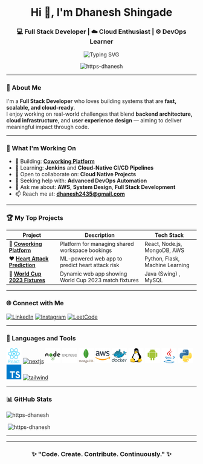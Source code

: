 <h1 align="center">Hi 👋, I'm Dhanesh Shingade</h1>
<h3 align="center">💻 Full Stack Developer | ☁️ Cloud Enthusiast | ⚙️ DevOps Learner</h3>

<p align="center">
  <img src="https://readme-typing-svg.herokuapp.com?font=Fira+Code&pause=1000&center=true&vCenter=true&width=435&lines=Passionate+to+build+scalable+systems;Lifelong+learner+of+Cloud+and+DevOps;Turning+ideas+into+reality+with+code" alt="Typing SVG" />
</p>

<p align="center"> 
  <img src="https://komarev.com/ghpvc/?username=https-dhanesh&label=Profile%20views&color=0e75b6&style=flat" alt="https-dhanesh" /> 
</p>

---

### 🧠 About Me
I'm a **Full Stack Developer** who loves building systems that are **fast, scalable, and cloud-ready**.  
I enjoy working on real-world challenges that blend **backend architecture, cloud infrastructure**, and **user experience design** — aiming to deliver meaningful impact through code.

---

### 🚀 What I'm Working On
- 🔭 Building: [**Coworking Platform**](https://coworkingplatform.vercel.app/)  
- 🌱 Learning: **Jenkins** and **Cloud-Native CI/CD Pipelines**  
- 👯 Open to collaborate on: **Cloud Native Projects**  
- 🤝 Seeking help with: **Advanced DevOps Automation**  
- 💬 Ask me about: **AWS**, **System Design**, **Full Stack Development**  
- 📫 Reach me at: **dhanesh2435@gmail.com**

---

### 🏆 My Top Projects

| Project | Description | Tech Stack |
|----------|--------------|-------------|
| 🏢 [**Coworking Platform**](https://coworkingplatform.vercel.app/) | Platform for managing shared workspace bookings | React, Node.js, MongoDB, AWS |
| ❤️ [**Heart Attack Prediction**](https://github.com/https-dhanesh/Heart_Attack_Prediction-ML) | ML-powered web app to predict heart attack risk | Python, Flask, Machine Learning |
| 🏏 [**World Cup 2023 Fixtures**](https://github.com/https-dhanesh/World_Cup_2023_Fixtures) | Dynamic web app showing World Cup 2023 match fixtures | Java (Swing) , MySQL |

---

### 🌐 Connect with Me
<p align="left">
<a href="https://linkedin.com/in/dhanesh-shingade-57954124b" target="_blank"><img align="center" src="https://raw.githubusercontent.com/rahuldkjain/github-profile-readme-generator/master/src/images/icons/Social/linked-in-alt.svg" alt="LinkedIn" height="30" width="40" /></a>
<a href="https://instagram.com/dhanesh_shingade_" target="_blank"><img align="center" src="https://raw.githubusercontent.com/rahuldkjain/github-profile-readme-generator/master/src/images/icons/Social/instagram.svg" alt="Instagram" height="30" width="40" /></a>
<a href="https://www.leetcode.com/dhanesh_56" target="_blank"><img align="center" src="https://raw.githubusercontent.com/rahuldkjain/github-profile-readme-generator/master/src/images/icons/Social/leet-code.svg" alt="LeetCode" height="30" width="40" /></a>
</p>

---

### 🧰 Languages and Tools

<p align="left"> 
<a href="https://reactjs.org/" target="_blank" rel="noreferrer"><img src="https://raw.githubusercontent.com/devicons/devicon/master/icons/react/react-original-wordmark.svg" alt="react" width="40" height="40"/></a>
<a href="https://nextjs.org/" target="_blank" rel="noreferrer"><img src="https://cdn.worldvectorlogo.com/logos/nextjs-2.svg" alt="nextjs" width="40" height="40"/></a>
<a href="https://nodejs.org" target="_blank" rel="noreferrer"><img src="https://raw.githubusercontent.com/devicons/devicon/master/icons/nodejs/nodejs-original-wordmark.svg" alt="nodejs" width="40" height="40"/></a>
<a href="https://expressjs.com" target="_blank" rel="noreferrer"><img src="https://raw.githubusercontent.com/devicons/devicon/master/icons/express/express-original-wordmark.svg" alt="express" width="40" height="40"/></a>
<a href="https://www.mongodb.com/" target="_blank" rel="noreferrer"><img src="https://raw.githubusercontent.com/devicons/devicon/master/icons/mongodb/mongodb-original-wordmark.svg" alt="mongodb" width="40" height="40"/></a>
<a href="https://aws.amazon.com" target="_blank" rel="noreferrer"><img src="https://raw.githubusercontent.com/devicons/devicon/master/icons/amazonwebservices/amazonwebservices-original-wordmark.svg" alt="aws" width="40" height="40"/></a>
<a href="https://www.docker.com/" target="_blank" rel="noreferrer"><img src="https://raw.githubusercontent.com/devicons/devicon/master/icons/docker/docker-original-wordmark.svg" alt="docker" width="40" height="40"/></a>
<a href="https://www.linux.org/" target="_blank" rel="noreferrer"><img src="https://raw.githubusercontent.com/devicons/devicon/master/icons/linux/linux-original.svg" alt="linux" width="40" height="40"/></a>
<a href="https://developer.android.com" target="_blank" rel="noreferrer"><img src="https://raw.githubusercontent.com/devicons/devicon/master/icons/android/android-original-wordmark.svg" alt="android" width="40" height="40"/></a>
<a href="https://www.java.com" target="_blank" rel="noreferrer"><img src="https://raw.githubusercontent.com/devicons/devicon/master/icons/java/java-original.svg" alt="java" width="40" height="40"/></a>
<a href="https://www.python.org" target="_blank" rel="noreferrer"><img src="https://raw.githubusercontent.com/devicons/devicon/master/icons/python/python-original.svg" alt="python" width="40" height="40"/></a>
<a href="https://www.typescriptlang.org/" target="_blank" rel="noreferrer"><img src="https://raw.githubusercontent.com/devicons/devicon/master/icons/typescript/typescript-original.svg" alt="typescript" width="40" height="40"/></a>
<a href="https://tailwindcss.com/" target="_blank" rel="noreferrer"><img src="https://www.vectorlogo.zone/logos/tailwindcss/tailwindcss-icon.svg" alt="tailwind" width="40" height="40"/></a>
</p>

---

### 📊 GitHub Stats

<p align="left">
  <img src="https://github-readme-stats.vercel.app/api/top-langs?username=https-dhanesh&langs_count=6&hide=Python&show_icons=true&locale=en&layout=compact&theme=default" alt="https-dhanesh" />
</p>

<p>&nbsp;<img align="center" src="https://github-readme-stats.vercel.app/api?username=https-dhanesh&show_icons=true&locale=en" alt="https-dhanesh" /></p>

---


---

<h3 align="center">✨ "Code. Create. Contribute. Continuously." ✨</h3>
